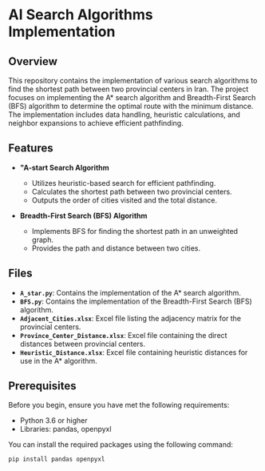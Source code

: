 # AI Search Algorithms Implementation

## Overview
This repository contains the implementation of various search algorithms to find the shortest path between two provincial centers in Iran. The project focuses on implementing the A* search algorithm and Breadth-First Search (BFS) algorithm to determine the optimal route with the minimum distance. The implementation includes data handling, heuristic calculations, and neighbor expansions to achieve efficient pathfinding.

## Features
- **"A-start Search Algorithm**
  - Utilizes heuristic-based search for efficient pathfinding.
  - Calculates the shortest path between two provincial centers.
  - Outputs the order of cities visited and the total distance.

- **Breadth-First Search (BFS) Algorithm**
  - Implements BFS for finding the shortest path in an unweighted graph.
  - Provides the path and distance between two cities.

## Files
- **`A_star.py`**: Contains the implementation of the A* search algorithm.
- **`BFS.py`**: Contains the implementation of the Breadth-First Search (BFS) algorithm.
- **`Adjacent_Cities.xlsx`**: Excel file listing the adjacency matrix for the provincial centers.
- **`Province_Center_Distance.xlsx`**: Excel file containing the direct distances between provincial centers.
- **`Heuristic_Distance.xlsx`**: Excel file containing heuristic distances for use in the A* algorithm.

## Prerequisites
Before you begin, ensure you have met the following requirements:
- Python 3.6 or higher
- Libraries: pandas, openpyxl

You can install the required packages using the following command:
```bash
pip install pandas openpyxl
